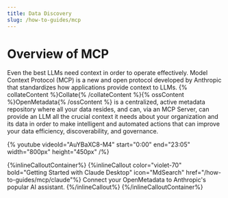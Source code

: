 ```yaml
---
title: Data Discovery
slug: /how-to-guides/mcp
---
```


# Overview of MCP

Even the best LLMs need context in order to operate effectively. Model Context Protocol (MCP) is a new and open protocol developed by Anthropic that standardizes how applications provide context to LLMs. {% collateContent %}Collate{% /collateContent %}{% ossContent %}OpenMetadata{% /ossContent %} is a centralized, active metadata repository where all your data resides, and can, via an MCP Server, can provide an LLM all the crucial context it needs about your organization and its data in order to make intelligent and automated actions that can improve your data efficiency, discoverability, and governance.

{%  youtube videoId="AuYBaXC8-M4" start="0:00" end="23:05" width="800px" height="450px" /%}

{%inlineCalloutContainer%}
 {%inlineCallout
  color="violet-70"
  bold="Getting Started with Claude Desktop"
  icon="MdSearch"
  href="/how-to-guides/mcp/claude"%}
  Connect your OpenMetadata to Anthropic's popular AI assistant.
 {%/inlineCallout%}
{%/inlineCalloutContainer%}

